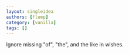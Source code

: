 ```yaml
---
layout: singleidea
authors: [flump]
category: [vanilla]
tags: []
---
```

Ignore missing "of", "the", and the like in wishes.
